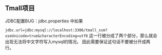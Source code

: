 ## Tmall项目

JDBC配置BUG：jdbc.properties 中如果 

`jdbc.url=jdbc:mysql://localhost:3306/tmall_ssm?useUnicode=true&characterEncoding=utf8` 
这一行被分成了两个部分，那么就会出现无法将中文字符写入mysql的情况。
因此需要保证这句话不要被分开成两行。
